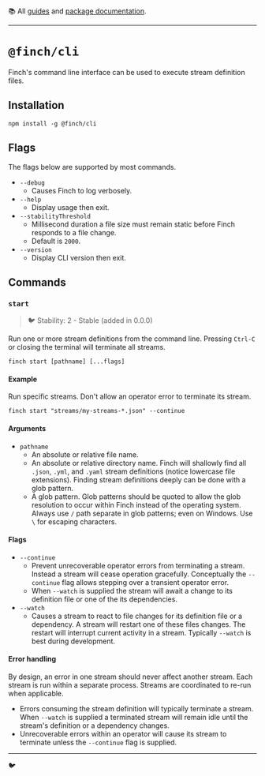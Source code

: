 :books: All [guides](/README.md#guides) and [package documentation](/README.md#package-documentation).

---

# `@finch/cli`

Finch's command line interface can be used to execute stream definition files.

## Installation

```
npm install -g @finch/cli
```

## Flags

The flags below are supported by most commands.

- `--debug`
  - Causes Finch to log verbosely.
- `--help`
  - Display usage then exit.
- `--stabilityThreshold`
  - Millisecond duration a file size must remain static before Finch responds to a file change.
  - Default is `2000`.
- `--version`
  - Display CLI version then exit.

## Commands

### `start`

> :bird: Stability: 2 - Stable (added in 0.0.0)

Run one or more stream definitions from the command line. Pressing `Ctrl-C` or closing the terminal will terminate all streams.

```
finch start [pathname] [...flags]
```

#### Example

Run specific streams. Don't allow an operator error to terminate its stream.

```
finch start "streams/my-streams-*.json" --continue
```

#### Arguments

- `pathname`
  - An absolute or relative file name.
  - An absolute or relative directory name. Finch will shallowly find all `.json`, `.yml`, and `.yaml` stream definitions (notice lowercase file extensions). Finding stream definitions deeply can be done with a glob pattern.
  - A glob pattern. Glob patterns should be quoted to allow the glob resolution to occur within Finch instead of the operating system. Always use `/` path separate in glob patterns; even on Windows. Use `\` for escaping characters.

#### Flags

- `--continue`
  - Prevent unrecoverable operator errors from terminating a stream. Instead a stream will cease operation gracefully. Conceptually the `--continue` flag allows stepping over a transient operator error.
  - When `--watch` is supplied the stream will await a change to its definition file or one of the its dependencies.
- `--watch`
  - Causes a stream to react to file changes for its definition file or a dependency. A stream will restart one of these files changes. The restart will interrupt current activity in a stream. Typically `--watch` is best during development.

#### Error handling

By design, an error in one stream should never affect another stream. Each stream is run within a separate process. Streams are coordinated to re-run when applicable.

- Errors consuming the stream definition will typically terminate a stream. When `--watch` is supplied a terminated stream will remain idle until the stream's definition or a dependency changes.
- Unrecoverable errors within an operator will cause its stream to terminate unless the `--continue` flag is supplied.

---

:bird:
